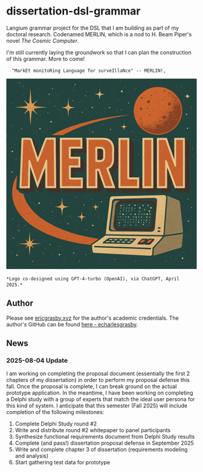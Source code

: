 # dissertation-dsl-grammar

Langium grammar project for the DSL that I am building as part of my doctoral research. Codenamed MERLIN, which is a nod to H. Beam Piper's novel *The Cosmic Computer*.

I'm still currently laying the groundwork so that I can plan the construction of this grammar. More to come!

```
  "MarkEt monitoRing Language for surveIllaNce" -- MERLIN!, 
```

![MerlinLang](assets/merlin.png)

```
*Logo co-designed using GPT-4-turbo (OpenAI), via ChatGPT, April 2025.*
```
## Author

Please see [ericgrasby.xyz](https://ericgrasby.xyz/academic) for the author's academic credentials. The author's GitHub can be found [here - echarlesgrasby](https://github.com/echarlesgrasby).

## News

### 2025-08-04 Update

I am working on completing the proposal document (essentially the first 2 chapters of my dissertation) in order to perform my proposal defense this fall. Once the proposal is complete, I can break ground on the actual prototype application. 
In the meantime, I have been working on completing a Delphi study with a group of experts that match the ideal user persona for this kind of system. I anticipate that this semester (Fall 2025) will include completion of the following milestones:

1. Complete Delphi Study round #2
2. Write and distribute round #2 whitepaper to panel participants
3. Synthesize functional requirements document from Delphi Study results
4. Complete (and pass!) dissertation proposal defense in September 2025
5. Write and complete chapter 3 of dissertation (requirements modeling and analysis)
6. Start gathering test data for prototype

